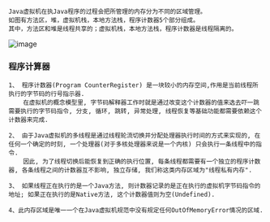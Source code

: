     Java虚拟机在执Java程序的过程会把所管理的内存分为不同的区域管理。
    如图有方法区，堆，虚拟机栈，本地方法栈，程序计数器5个部分组成。
    其中，方法区和堆是线程共享的；虚拟机栈，本地方法栈，程序计数器是线程隔离的。
![image](https://github.com/neojiang/study/blob/master/%E6%B7%B1%E5%85%A5%E7%90%86%E8%A7%A3Java%E8%99%9A%E6%8B%9F%E6%9C%BA/img/Java%E5%86%85%E5%AD%98%E6%A8%A1%E5%9E%8B%E5%9B%BE.png)

### 程序计算器

    1、 程序计数器(Program CounterRegister) 是一块较小的内存空间,作用是当前线程所执行的字节码的行号指示器. 
        在虚拟机的概念模型里, 字节码解释器工作时就是通过改变这个计数器的值来选去吓一跳需要执行的字节码指令, 分支, 循环, 跳转, 异常处理, 线程恢复等基础功能都需要依赖这个计数器来完成.

    2、 由于Java虚拟机的多线程是通过线程轮流切换并分配处理器执行时间的方式来实现的, 在任何一个确定的时刻, 一个处理器(对于多核处理器来说是一个内核) 只会执行一条线程中的指令. 
        因此, 为了线程切换后能恢复到正确的执行位置, 每条线程都需要有一个独立的程序计数器, 各条线程之间的计数器互不影响, 独立存储, 我们称这类内存区域为"线程私有内存".

    3、 如果线程正在执行的是一个Java方法, 则计数器记录的是正在执行的虚拟机字节码指令的地址; 如果正在执行的是Native方法, 这个计数器值则为空(Undefined). 

    4、此内存区域是唯一一个在Java虚拟机规范中没有规定任何OutOfMemoryError情况的区域.
